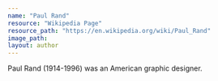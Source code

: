 ```yaml
---
name: "Paul Rand"
resource: "Wikipedia Page"
resource_path: "https://en.wikipedia.org/wiki/Paul_Rand"
image_path:
layout: author
---
```

Paul Rand (1914-1996) was an American graphic designer.